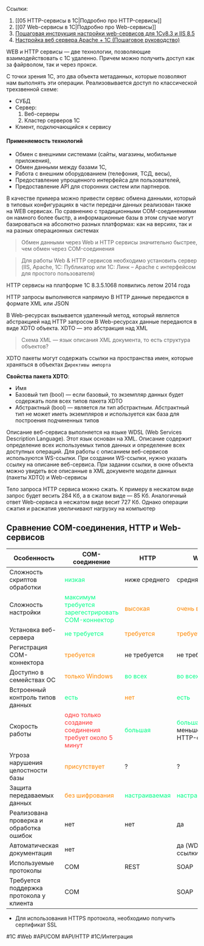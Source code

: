 
Ссылки:

1. [[05 HTTP-сервисы в 1С|Подробно про HTTP-сервисы]]
2. [[07 Web-сервисы в 1С|Подробно про Web-сервисы]]
3. [Пошаговая инструкция настройки web-сервисов для 1Сv8.3 и IIS 8.5](https://infostart.ru/public/275820/)
4. [Настройка веб сервера Apache + 1С (Пошаговое руководство)](https://infostart.ru/public/646384/)

WEB и HTTP сервисы — две технологии, позволяющие взаимодействовать с 1С удаленно. Причем можно получить доступ как за файрволом, так и через прокси.

С точки зрения 1С, это два объекта метаданных, которые позволяют нам выполнять эти операции. Реализовывается доступ по классической трехзвенной схеме:

- СУБД
- Сервер:
    1. Веб-серверы
    2. Кластер серверов 1С
- Клиент, подключающийся к сервису

#### Применяемость технологий

- Обмен с внешними системами (сайты, магазины, мобильные приложения),
- Обмен данными между базами 1С,
- Работа с внешним оборудованием (телефония, ТСД, весы),
- Предоставление упрощенного интерфейса для пользователей,
- Предоставление API для сторонних систем или партнеров.

В качестве примера можно привести сервис обмена данными, который в типовых конфигурациях в части передачи данных реализован также на WEB сервисах. По сравнению с традиционными COM-соединениями он намного более быстр, а информационные базы в этом случае могут базироваться на абсолютно разных платформах: как на версиях, так и на разных операционных системах

> Обмен данными через Web и HTTP сервисы значительно быстрее, чем обмен через COM-соединения

> Для работы Web & HTTP сервисов необходимо установить сервер (IIS, Apache, 1С: Публикатор или 1С: Линк – Apache с интерфейсом для простого пользователя)

HTTP сервисы на платформе 1С 8.3.5.1068 появились летом 2014 года

HTTP запросы выполняются напрямую
В HTTP данные передаются в формате XML или JSON

В Web-ресурсах вызывается удаленный метод, который является абстракцией над HTTP запросом 
В Web-ресурсах данные передаются в виде XDTO объекта. XDTO — это абстракция над XML

> Схема XML — язык описания XML документа, то есть структура объектов?

XDTO пакеты могут содержать ссылки на пространства имен, которые храняться в объектах `Директивы импорта`

**Свойства пакета XDTO**:

- Имя
- Базовый тип (bool) — если базовый, то экземпляр данных будет содержать поля всех типов пакета XDTO
- Абстрактный (bool) — является ли тип абстрактным. Абстрактный тип не может иметь экземпляров и используется как база для построения подчиненных типов

Описание веб-сервиса выполняется на языке WDSL (Web Services Description Language). Этот язык основан на XML. Описание содержит определение всех используемых типов данных и определение всех доступных операций. Для работы с описанием веб-сервисов используются WS-ссылки. При создании WS-ссылки, нужно указать ссылку на описание веб-сервиса. При задании ссылки, в окне объекта можно увидеть все описанные в XML документе модели данных (пакеты XDTO) и Web-сервисы

Тело запроса HTTP сервиса можно сжать. К примеру в несжатом виде запрос будет весить 284 Кб, а в сжатом виде — 85 Кб. Аналогичный ответ Web-сервиса в несжатом виде весит 727 Кб. Однако операции сжатия и расжатия увеличивают нагрузку на компьютер

## Сравнение COM-соединения, HTTP и Web-сервисов

| Особенность                             | COM-соединение                                                                         | HTTP                                           | Web                                                                   |
| --------------------------------------- | -------------------------------------------------------------------------------------- | ---------------------------------------------- | --------------------------------------------------------------------- |
| Сложность скриптов обработки            | <span style="color:#0F8;">низкая</span>                                                | ниже среднего                                  | средняя                                                               |
| Сложность настройки                     | <span style="color:#0F8;">максимум требуется зарегестрировать COM-коннектор</span>     | <span style="color:#F80;">высокая</span>       | <span style="color:#F80;">очень высокая</span>                        |
| Установка веб-сервера                   | <span style="color:#0F8;">не требуется</span>                                          | <span style="color:#F80;">требуется</span>     | <span style="color:#F80;">требуется</span>                            |
| Регистрация COM-коннектора              | <span style="color:#F80;">требуется</span>                                             | не требуется                                   | не требуется                                                          |
| Доступно в семействах ОС                | <span style="color:#F80;">только Windows</span>                                        | <span style="color:#0F8;">во всех</span>       | <span style="color:#0F8;">во всех</span>                              |
| Встроенный контроль типов данных        | <span style="color:#0F8;">есть</span>                                                  | <span style="color:#F80;">нет</span>           | <span style="color:#0F8;">есть</span>                                 |
| Скорость работы                         | <span style="color:#F33;">одно только создание соединения требует около 5 минут</span> | <span style="color:#0F8;">большая</span>       | <span style="color:#0F8;">большая</span>, но меньше, чем HTTP-сервисы |
| Угроза нарушения целостности базы       | <span style="color:#F80;">присутствует</span>                                          | ?                                              | ?                                                                     |
| Защита передаваемых данных              | <span style="color:#F80;">без шифрования</span>                                        | <span style="color:#0F8;">настраиваемая</span> | <span style="color:#0F8;">настраиваемая</span>                        |
| Реализована проверка и обработка ошибок | нет                                                                                    | нет                                            | да                                                                    |
| Автоматическая документация             | нет                                                                                    |                                                | да (WDSL-ссылки)                                                      |
| Используемые протоколы                  | COM                                                                                    | REST                                           | SOAP                                                                  |
| Требуется поддержка протокола у клиента | COM                                                                                    |                                                | SOAP                                                                  |

* Для использования HTTPS протокола, необходимо получить сертификат SSL

#1С #Web #API/COM #API/HTTP #1С/Интеграция